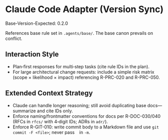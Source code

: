 # Claude Code Adapter (Version Sync)
Base-Version-Expected: 0.2.0

References base rule set in `.agents/base/`. The base canon prevails on conflict.

## Interaction Style
- Plan‑first responses for multi‑step tasks (cite rule IDs in the plan).
- For large architectural change requests: include a simple risk matrix (scope × likelihood × impact) referencing R-PRC-020 and R-PRC-050.

## Extended Context Strategy
- Claude can handle longer reasoning; still avoid duplicating base docs—summarize and cite IDs only.
- Enforce naming/frontmatter conventions for docs per R-DOC-030/040 (RFCs in `rfcs/` with 4‑digit IDs; ADRs in `adr/`).
- Enforce R-GIT-010: write commit body to a Markdown file and use `git commit -F <file>`; never pass `
` in `-m`.
